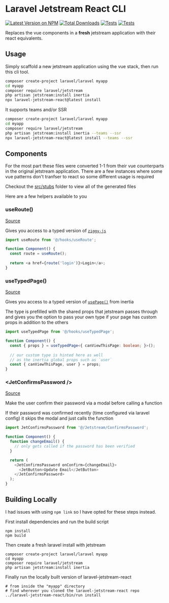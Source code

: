 # Laravel Jetstream React CLI

[![Latest Version on NPM](https://img.shields.io/npm/v/laravel-jetstream-react.svg?style=flat-square)](https://www.npmjs.com/package/laravel-jetstream-react)
[![Total Downloads](https://img.shields.io/npm/dt/laravel-jetstream-react.svg?style=flat-square)](https://www.npmjs.com/package/laravel-jetstream-react)
[![Tests](https://github.com/ozziexsh/laravel-jetstream-react/actions/workflows/nightly-clone.yml/badge.svg?branch=main)](https://github.com/ozziexsh/laravel-jetstream-react/actions/workflows/nightly-clone.yml)
[![Tests](https://github.com/ozziexsh/laravel-jetstream-react/actions/workflows/test-conversion.yml/badge.svg?branch=main)](https://github.com/ozziexsh/laravel-jetstream-react/actions/workflows/test-conversion.yml)

Replaces the vue components in a **fresh** jetstream application with their react equivalents.

## Usage

Simply scaffold a new jetstream application using the vue stack, then run this cli tool.

```bash
composer create-project laravel/laravel myapp
cd myapp
composer require laravel/jetstream
php artisan jetstream:install inertia
npx laravel-jetstream-react@latest install
```

It supports teams and/or SSR

```bash
composer create-project laravel/laravel myapp
cd myapp
composer require laravel/jetstream
php artisan jetstream:install inertia --teams --ssr
npx laravel-jetstream-react@latest install --teams --ssr
```

## Components

For the most part these files were converted 1-1 from their vue counterparts in the original jetstream application. There are a few instances where some vue patterns don't tranfser to react so some different usage is required

Checkout the [src/stubs](./src/stubs) folder to view all of the generated files

Here are a few helpers available to you

### useRoute()

[Source](https://github.com/ozziexsh/laravel-jetstream-react/blob/main/src/stubs/resources/js/Hooks/useRoute.ts)

Gives you access to a typed version of [`ziggy-js`](https://github.com/tighten/ziggy)

```javascript
import useRoute from '@/hooks/useRoute';

function Component() {
  const route = useRoute();
  
  return <a href={route('login')}>Login</a>;
}
```

### useTypedPage()

[Source](https://github.com/ozziexsh/laravel-jetstream-react/blob/main/src/stubs/resources/js/Hooks/useTypedPage.ts)

Gives you access to a typed version of [`usePage()`]() from inertia

The type is prefilled with the shared props that jetstream passes through and gives you the option to pass your own type if your page has custom props in addition to the others

```typescript
import useTypedPage from '@/hooks/useTypedPage';

function Component() {
  const { props } = useTypedPage<{ canViewThisPage: boolean; }>();
  
  // our custom type is hinted here as well 
  // as the inertia global props such as `user`
  const { canViewThisPage, user } = props;
}
```

### \<JetConfirmsPassword />

[Source](https://github.com/ozziexsh/laravel-jetstream-react/blob/main/src/stubs/resources/js/Jetstream/ConfirmsPassword.tsx)

Make the user confirm their password via a modal before calling a function

If their password was confirmed recently (time configured via laravel config) it skips the modal and just calls the function

```javascript
import JetConfirmsPassword from '@/Jetstream/ConfirmsPassword';

function Component() {
  function changeEmail() {
    // only gets called if the password has been verified
  }

  return (
    <JetConfirmsPassword onConfirm={changeEmail}>
      <JetButton>Update Email</JetButton>
    </JetConfirmsPassword>  
  );
}
```

## Building Locally

I had issues with using `npm link` so I have opted for these steps instead.

First install dependencies and run the build script

```shell
npm install
npm build
```

Then create a fresh laravel install with jetstream

```shell
composer create-project laravel/laravel myapp
cd myapp
composer require laravel/jetstream
php artisan jetstream:install inertia
```

Finally run the locally built version of laravel-jetstream-react

```shell
# from inside the "myapp" directory
# find wherever you cloned the laravel-jetstream-react repo
../laravel-jetstream-react/bin/run install
```
